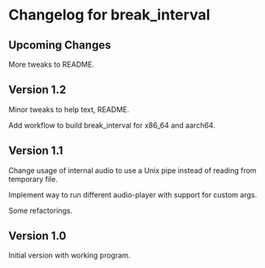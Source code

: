 # Changelog for break\_interval

## Upcoming Changes

More tweaks to README.

## Version 1.2

Minor tweaks to help text, README.

Add workflow to build break\_interval for x86_64 and aarch64.

## Version 1.1

Change usage of internal audio to use a Unix pipe instead of reading from
temporary file.

Implement way to run different audio-player with support for custom args.

Some refactorings.

## Version 1.0

Initial version with working program.
